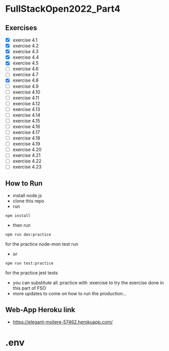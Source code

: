 # FullStackOpen2022_Part4
## Exercises
- [x] exercise 4.1
- [x] exercise 4.2
- [x] exercise 4.3
- [x] exercise 4.4
- [x] exercise 4.5
- [ ] exercise 4.6
- [ ] exercise 4.7
- [x] exercise 4.8
- [ ] exercise 4.9
- [ ] exercise 4.10
- [ ] exercise 4.11
- [ ] exercise 4.12
- [ ] exercise 4.13
- [ ] exercise 4.14
- [ ] exercise 4.15
- [ ] exercise 4.16
- [ ] exercise 4.17
- [ ] exercise 4.18
- [ ] exercise 4.19
- [ ] exercise 4.20
- [ ] exercise 4.21
- [ ] exercise 4.22
- [ ] exercise 4.23

## How to Run
- install node.js
- clone this repo
- run 
```
npm install
```
- then run
```
npm run dev:practice
```
for the practice node-mon test run
- or
```
npm run test:practice
```
for the practice jest tests

- you can substitute all :practice with :exercise to try the exercise done in this part of FSO
- more updates to come on how to run the production...

## Web-App Heroku link
- https://elegant-moliere-57462.herokuapp.com/
# .env